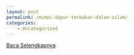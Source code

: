 ```yaml
---
layout: post
permalink: /mimpi-dapur-terbakar-dalam-islam/
categories:
    - Uncategorized
---
```


[Baca Selengkapnya](/04)
